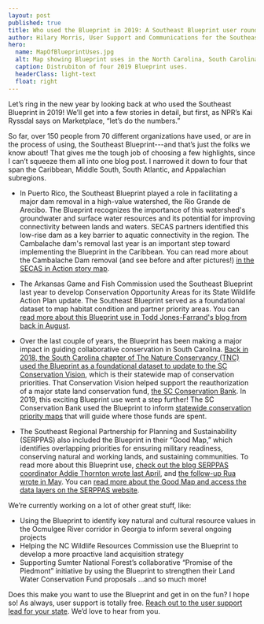 ```yaml
---
layout: post
published: true
title: Who used the Blueprint in 2019: A Southeast Blueprint user roundup
author: Hilary Morris, User Support and Communications for the Southeast and South Atlantic Blueprints
hero:
  name: MapOfBlueprintUses.jpg
  alt: Map showing Blueprint uses in the North Carolina, South Carolina, Georgia, Alabama, Mississippi, Florida, Arkansas, and Puerto Rico.
  caption: Distrubiton of four 2019 Blueprint uses.
  headerClass: light-text
  float: right
---
```


Let’s ring in the new year by looking back at who used the Southeast Blueprint in 2019! We’ll get into a few stories in detail, but first, as NPR’s Kai Ryssdal says on Marketplace, “let’s do the numbers.”

So far, over 150 people from 70 different organizations have used, or are in the process of using, the Southeast Blueprint---and that’s just the folks we know about! That gives me the tough job of choosing a few highlights, since I can’t squeeze them all into one blog post. I narrowed it down to four that span the Caribbean, Middle South, South Atlantic, and Appalachian subregions.<!--more-->

- In Puerto Rico, the Southeast Blueprint played a role in facilitating a major dam removal in a high-value watershed, the Rio Grande de Arecibo. The Blueprint recognizes the importance of this watershed's groundwater and surface water resources and its potential for improving connectivity between lands and waters. SECAS partners identified this low-rise dam as a key barrier to aquatic connectivity in the region. The Cambalache dam's removal last year is an important step toward implementing the Blueprint in the Caribbean. You can read more about the Cambalache Dam removal (and see before and after pictures!) [in the SECAS in Action story map](http://secassoutheast.org/story-map).

- The Arkansas Game and Fish Commission used the Southeast Blueprint last year to develop Conservation Opportunity Areas for its State Wildlife Action Plan update. The Southeast Blueprint served as a foundational dataset to map habitat condition and partner priority areas. You can [read more about this Blueprint use in Todd Jones-Farrand's blog from back in August](http://secassoutheast.org/2019/08/27/Arkansas-Game-and-Fish-Commission-drafts-Conservation-Opportunity-Areas-using-the-Southeast-Blueprint.html).

- Over the last couple of years, the Blueprint has been making a major impact in guiding collaborative conservation in South Carolina. [Back in 2018, the South Carolina chapter of The Nature Conservancy (TNC) used the Blueprint as a foundational dataset to update to the SC Conservation Vision](https://www.southatlanticlcc.org/2018/08/29/the-nature-conservancy-in-south-carolina-uses-the-southeast-blueprint-to-identify-their-statewide-priorities/), which is their statewide map of conservation priorities. That Conservation Vision helped support the reauthorization of a major state land conservation fund, [the SC Conservation Bank](https://sccbank.sc.gov/). In 2019, this exciting Blueprint use went a step further! The SC Conservation Bank used the Blueprint to inform [statewide conservation priority maps](https://sccbank.sc.gov/sites/default/files/Documents/SCCB_Priority_Mapping_Report_June2019_opt.pdf) that will guide where those funds are spent. 

- The Southeast Regional Partnership for Planning and Sustainability (SERPPAS) also included the Blueprint in their “Good Map,” which identifies overlapping priorities for ensuring military readiness, conserving natural and working lands, and sustaining communities. To read more about this Blueprint use, [check out the blog SERPPAS coordinator Addie Thornton wrote last April](http://secassoutheast.org/2019/04/15/Developing-the-Good-Map-for-the-Southeast-Regional-Partnership-for-Planning-and-Sustainability.html), and [the follow-up Rua wrote in May](http://secassoutheast.org/2019/05/08/Improving-the-Blueprint-and-user-support-through-the-SERPPAS-Good-Map.html). You can [read more about the Good Map and access the data layers on the SERPPAS website](https://serppas.org/maps/).

We’re currently working on a lot of other great stuff, like:

- Using the Blueprint to identify key natural and cultural resource values in the Ocmulgee River corridor in Georgia to inform several ongoing projects
- Helping the NC Wildlife Resources Commission use the Blueprint to develop a more proactive land acquisition strategy
- Supporting Sumter National Forest’s collaborative “Promise of the Piedmont” initiative by using the Blueprint to strengthen their Land Water Conservation Fund proposals
…and so much more!

Does this make you want to use the Blueprint and get in on the fun? I hope so! As always, user support is totally free. [Reach out to the user support lead for your state](http://secassoutheast.org/contact). We’d love to hear from you.
